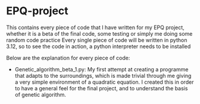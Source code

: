 # EPQ-project
This contains every piece of code that I have written for my EPQ project, whether it is a beta of the final code, some testing or simply me doing some random code practice
Every single piece of code will be written in python 3.12, so to see the code in action, a python interpreter needs to be installed

Below are the explanation for every piece of code:

- Genetic_algorithm_beta_1.py:
My first attempt at creating a programme that adapts to the surroundings, which is made trivial through me giving a very simple environment of a quadratic equation. I created this in order to have a general feel for the final project, and to understand the basis of genetic algorithm.
